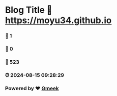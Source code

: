 # Blog Title :link: https://moyu34.github.io 
### :page_facing_up: [1](https://moyu34.github.io/tag.html) 
### :speech_balloon: 0 
### :hibiscus: 523 
### :alarm_clock: 2024-08-15 09:28:29 
### Powered by :heart: [Gmeek](https://github.com/Meekdai/Gmeek)
